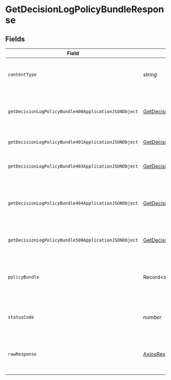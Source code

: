 # GetDecisionLogPolicyBundleResponse


## Fields

| Field                                                                                                                   | Type                                                                                                                    | Required                                                                                                                | Description                                                                                                             |
| ----------------------------------------------------------------------------------------------------------------------- | ----------------------------------------------------------------------------------------------------------------------- | ----------------------------------------------------------------------------------------------------------------------- | ----------------------------------------------------------------------------------------------------------------------- |
| `contentType`                                                                                                           | *string*                                                                                                                | :heavy_check_mark:                                                                                                      | HTTP response content type for this operation                                                                           |
| `getDecisionLogPolicyBundle400ApplicationJSONObject`                                                                    | [GetDecisionLogPolicyBundle400ApplicationJSON](../../models/operations/getdecisionlogpolicybundle400applicationjson.md) | :heavy_minus_sign:                                                                                                      | The request is malformed (e.g, a given path parameter is invalid)<br/>                                                  |
| `getDecisionLogPolicyBundle401ApplicationJSONObject`                                                                    | [GetDecisionLogPolicyBundle401ApplicationJSON](../../models/operations/getdecisionlogpolicybundle401applicationjson.md) | :heavy_minus_sign:                                                                                                      | The request is unauthorized<br/>                                                                                        |
| `getDecisionLogPolicyBundle403ApplicationJSONObject`                                                                    | [GetDecisionLogPolicyBundle403ApplicationJSON](../../models/operations/getdecisionlogpolicybundle403applicationjson.md) | :heavy_minus_sign:                                                                                                      | The user is forbidden from making this request<br/>                                                                     |
| `getDecisionLogPolicyBundle404ApplicationJSONObject`                                                                    | [GetDecisionLogPolicyBundle404ApplicationJSON](../../models/operations/getdecisionlogpolicybundle404applicationjson.md) | :heavy_minus_sign:                                                                                                      | There was no decision log found for given decision_id, and owner_id.<br/>                                               |
| `getDecisionLogPolicyBundle500ApplicationJSONObject`                                                                    | [GetDecisionLogPolicyBundle500ApplicationJSON](../../models/operations/getdecisionlogpolicybundle500applicationjson.md) | :heavy_minus_sign:                                                                                                      | Something unexpected happened on the server.                                                                            |
| `policyBundle`                                                                                                          | Record<string, [shared.Policy](../../models/shared/policy.md)[]>                                                        | :heavy_minus_sign:                                                                                                      | Policy-Bundle retrieved successfully for given decision log ID                                                          |
| `statusCode`                                                                                                            | *number*                                                                                                                | :heavy_check_mark:                                                                                                      | HTTP response status code for this operation                                                                            |
| `rawResponse`                                                                                                           | [AxiosResponse](https://axios-http.com/docs/res_schema)                                                                 | :heavy_minus_sign:                                                                                                      | Raw HTTP response; suitable for custom response parsing                                                                 |